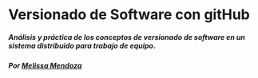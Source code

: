 # Versionado de Software con gitHub

##### Análisis y práctica de los conceptos de versionado de software en un sistema distribuido para trabajo de equipo.
##### Por [Melissa Mendoza](https://www.facebook.com/lissitaprincess)
